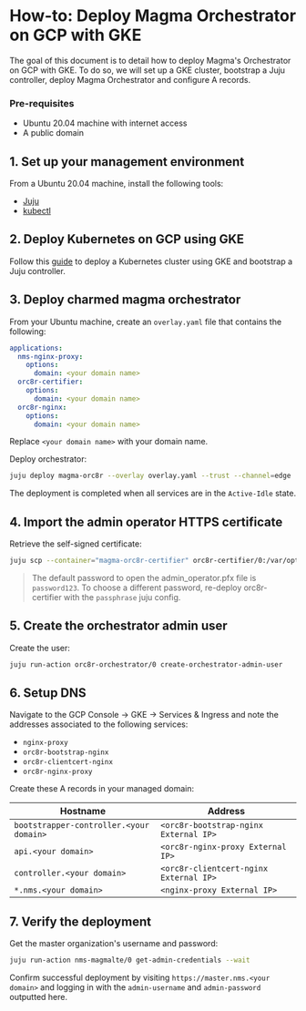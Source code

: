 # How-to: Deploy Magma Orchestrator on GCP with GKE

The goal of this document is to detail how to deploy Magma's Orchestrator on GCP with GKE. To do so,
we will set up a GKE cluster, bootstrap a Juju controller, deploy Magma Orchestrator and configure A
records.

### Pre-requisites

- Ubuntu 20.04 machine with internet access
- A public domain

## 1. Set up your management environment

From a Ubuntu 20.04 machine, install the following tools:

- [Juju](https://juju.is/docs/olm/installing-juju)
- [kubectl](https://kubernetes.io/docs/tasks/tools/install-kubectl-linux/)

## 2. Deploy Kubernetes on GCP using GKE

Follow this [guide](<https://juju.is/docs/olm/google-kubernetes-engine-(gke)>) to deploy a
Kubernetes cluster using GKE and bootstrap a Juju controller.

## 3. Deploy charmed magma orchestrator

From your Ubuntu machine, create an `overlay.yaml` file that contains the following:

```yaml
applications:
  nms-nginx-proxy:
    options:
      domain: <your domain name>
  orc8r-certifier:
    options:
      domain: <your domain name>
  orc8r-nginx:
    options:
      domain: <your domain name>
```

Replace `<your domain name>` with your domain name.

Deploy orchestrator:

```bash
juju deploy magma-orc8r --overlay overlay.yaml --trust --channel=edge
```

The deployment is completed when all services are in the `Active-Idle` state.

## 4. Import the admin operator HTTPS certificate

Retrieve the self-signed certificate:

```bash
juju scp --container="magma-orc8r-certifier" orc8r-certifier/0:/var/opt/magma/certs/..data/admin_operator.pfx admin_operator.pfx
```

> The default password to open the admin_operator.pfx file is `password123`. To choose a different 
> password, re-deploy orc8r-certifier with the `passphrase` juju config.

## 5. Create the orchestrator admin user

Create the user:

```bash
juju run-action orc8r-orchestrator/0 create-orchestrator-admin-user
```

## 6. Setup DNS

Navigate to the GCP Console -> GKE -> Services & Ingress and note the addresses associated to the
following services:

- `nginx-proxy`
- `orc8r-bootstrap-nginx`
- `orc8r-clientcert-nginx`
- `orc8r-nginx-proxy`

Create these A records in your managed domain:

| Hostname                                | Address                                |
|-----------------------------------------|----------------------------------------|
| `bootstrapper-controller.<your domain>` | `<orc8r-bootstrap-nginx External IP>`  |
| `api.<your domain>`                     | `<orc8r-nginx-proxy External IP>`      |
| `controller.<your domain>`              | `<orc8r-clientcert-nginx External IP>` |
| `*.nms.<your domain>`                   | `<nginx-proxy External IP>`            |


## 7. Verify the deployment

Get the master organization's username and password:

```bash
juju run-action nms-magmalte/0 get-admin-credentials --wait
```

Confirm successful deployment by visiting `https://master.nms.<your domain>` and logging in
with the `admin-username` and `admin-password` outputted here.
